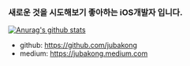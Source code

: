 ### 새로운 것을 시도해보기 좋아하는 iOS개발자 입니다.

[![Anurag's github stats](https://github-readme-stats.vercel.app/api?username=jubakong&show_icons=true&theme=tokyonight)](https://github.com/anuraghazra/github-readme-stats)


- github: https://github.com/jubakong
- medium: https://jubakong.medium.com
